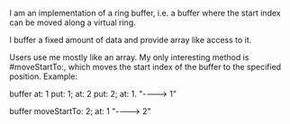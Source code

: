I am an implementation of a ring buffer, i.e. a buffer where the start index can be moved along a virtual ring.

I buffer a fixed amount of data and provide array like access to it.

Users use me mostly like an array. My only interesting method is #moveStartTo:, which moves the start index of the
buffer to the specified position. Example:

buffer
	at: 1 put: 1;
	at: 2 put: 2;
	at: 1. "----> 1"
	
buffer
	moveStartTo: 2;
	at: 1 "----> 2"